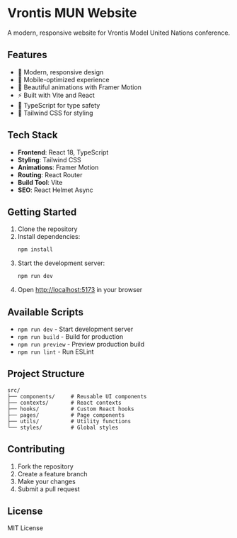 # Vrontis MUN Website

A modern, responsive website for Vrontis Model United Nations conference.

## Features

- 🌟 Modern, responsive design
- 📱 Mobile-optimized experience
- 🎨 Beautiful animations with Framer Motion
- ⚡ Built with Vite and React
- 🎯 TypeScript for type safety
- 🎨 Tailwind CSS for styling

## Tech Stack

- **Frontend**: React 18, TypeScript
- **Styling**: Tailwind CSS
- **Animations**: Framer Motion
- **Routing**: React Router
- **Build Tool**: Vite
- **SEO**: React Helmet Async

## Getting Started

1. Clone the repository
2. Install dependencies:
   ```bash
   npm install
   ```
3. Start the development server:
   ```bash
   npm run dev
   ```
4. Open [http://localhost:5173](http://localhost:5173) in your browser

## Available Scripts

- `npm run dev` - Start development server
- `npm run build` - Build for production
- `npm run preview` - Preview production build
- `npm run lint` - Run ESLint

## Project Structure

```
src/
├── components/     # Reusable UI components
├── contexts/       # React contexts
├── hooks/          # Custom React hooks
├── pages/          # Page components
├── utils/          # Utility functions
└── styles/         # Global styles
```

## Contributing

1. Fork the repository
2. Create a feature branch
3. Make your changes
4. Submit a pull request

## License

MIT License 